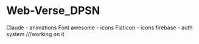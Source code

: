 # Web-Verse_DPSN
Claude - animations
Font awesome -  icons
Flaticon - icons
firebase - auth system ///working on it
